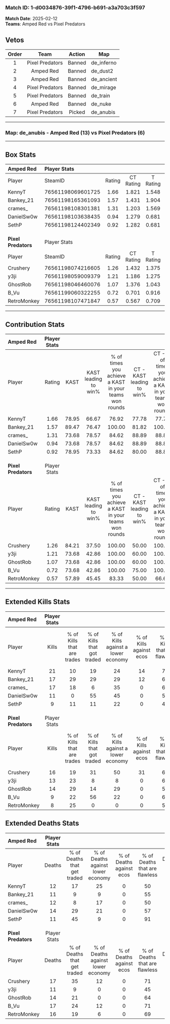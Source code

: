 ### Match ID: 1-d0034876-39f1-4796-b691-a3a703c3f597  
**Match Date**: 2025-02-12  
**Teams**: Amped Red vs Pixel Predators  

## Vetos  

| Order | Team | Action | Map |
| :---: | :--: | :----: | --- |
| 1 | Pixel Predators | Banned | de_inferno |
| 2 | Amped Red | Banned | de_dust2 |
| 3 | Amped Red | Banned | de_ancient |
| 4 | Pixel Predators | Banned | de_mirage |
| 5 | Pixel Predators | Banned | de_train |
| 6 | Amped Red | Banned | de_nuke |
| 7 | Pixel Predators | Picked | de_anubis |

---  

### **Map**: de_anubis - Amped Red (13) vs Pixel Predators (6)  
---  

## Box Stats  

| **Amped Red**       | Player Stats      |        |           |          |       |       |       |         |        |      |     |
| :- | :- | :-: | :-: | :-: | :-: | :-: | :-: | :-: | :-: | :-: | :-: |
| Player              | SteamID           | Rating | CT Rating | T Rating | KAST  |  ADR  | Kills | Assists | Deaths | K/D  | HS% |
| KennyT              | 76561198069601725 |  1.66  |   1.821   |  1.548   | 78.95 | 114.3 |  21   |    8    |   12   | 1.75 | 28  |
| Bankey_21           | 76561198165361093 |  1.57  |   1.431   |  1.904   | 89.47 | 113.0 |  17   |    6    |   11   | 1.55 | 47  |
| crames_             | 76561198108301381 |  1.31  |   1.203   |  1.569   | 73.68 | 77.5  |  17   |    4    |   12   | 1.42 | 41  |
| DanielSw0w          | 76561198103638435 |  0.94  |   1.279   |  0.681   | 73.68 | 64.5  |  11   |    6    |   14   | 0.79 | 27  |
| SethP               | 76561198124402349 |  0.92  |   1.282   |  0.681   | 78.95 | 48.5  |   9   |    5    |   11   | 0.82 | 33  |
|                     |                   |        |           |          |       |       |       |         |        |      |     |
|                     |                   |        |           |          |       |       |       |         |        |      |     |
|                     |                   |        |           |          |       |       |       |         |        |      |     |
| **Pixel Predators** | Player Stats      |        |           |          |       |       |       |         |        |      |     |
| Player              | SteamID           | Rating | CT Rating | T Rating | KAST  |  ADR  | Kills | Assists | Deaths | K/D  | HS% |
| Crushery            | 76561198074216605 |  1.26  |   1.432   |  1.375   | 84.21 | 92.7  |  16   |    6    |   17   | 0.94 | 62  |
| y3ji                | 76561198059009379 |  1.21  |   1.186   |  1.275   | 73.68 | 91.3  |  13   |    7    |   11   | 1.18 | 61  |
| GhostRob            | 76561198046460076 |  1.07  |   1.376   |  1.043   | 73.68 | 66.2  |  14   |    3    |   14   | 1.00 | 35  |
| B_Vu                | 76561199060322255 |  0.72  |   0.701   |  0.916   | 73.68 | 53.7  |   9   |    4    |   17   | 0.53 | 44  |
| RetroMonkey         | 76561198107471847 |  0.57  |   0.567   |  0.709   | 57.89 | 47.5  |   8   |    4    |   16   | 0.50 | 25  |
---  

## Contribution Stats  

| **Amped Red**       | Player Stats |       |                      |                                                        |                           |                                                             |                          |                                                            |
| :- | :-: | :-: | :-: | :-: | :-: | :-: | :-: | :-: |
| Player              |    Rating    | KAST  | KAST leading to win% | % of times you achieve a KAST in your teams won rounds | CT - KAST leading to win% | CT - % of times you achieve a KAST in your teams won rounds | T - KAST leading to win% | T - % of times you achieve a KAST in your teams won rounds |
| KennyT              |     1.66     | 78.95 |        66.67         |                         76.92                          |           77.78           |                            77.78                            |          50.00           |                           75.00                            |
| Bankey_21           |     1.57     | 89.47 |        76.47         |                         100.00                         |           81.82           |                           100.00                            |          66.67           |                           100.00                           |
| crames_             |     1.31     | 73.68 |        78.57         |                         84.62                          |           88.89           |                            88.89                            |          60.00           |                           75.00                            |
| DanielSw0w          |     0.94     | 73.68 |        78.57         |                         84.62                          |           88.89           |                            88.89                            |          60.00           |                           75.00                            |
| SethP               |     0.92     | 78.95 |        73.33         |                         84.62                          |           80.00           |                            88.89                            |          60.00           |                           75.00                            |
|                     |              |       |                      |                                                        |                           |                                                             |                          |                                                            |
|                     |              |       |                      |                                                        |                           |                                                             |                          |                                                            |
|                     |              |       |                      |                                                        |                           |                                                             |                          |                                                            |
| **Pixel Predators** | Player Stats |       |                      |                                                        |                           |                                                             |                          |                                                            |
| Player              |    Rating    | KAST  | KAST leading to win% | % of times you achieve a KAST in your teams won rounds | CT - KAST leading to win% | CT - % of times you achieve a KAST in your teams won rounds | T - KAST leading to win% | T - % of times you achieve a KAST in your teams won rounds |
| Crushery            |     1.26     | 84.21 |        37.50         |                         100.00                         |           50.00           |                           100.00                            |          30.00           |                           100.00                           |
| y3ji                |     1.21     | 73.68 |        42.86         |                         100.00                         |           60.00           |                           100.00                            |          33.33           |                           100.00                           |
| GhostRob            |     1.07     | 73.68 |        42.86         |                         100.00                         |           60.00           |                           100.00                            |          33.33           |                           100.00                           |
| B_Vu                |     0.72     | 73.68 |        42.86         |                         100.00                         |           75.00           |                           100.00                            |          30.00           |                           100.00                           |
| RetroMonkey         |     0.57     | 57.89 |        45.45         |                         83.33                          |           50.00           |                            66.67                            |          42.86           |                           100.00                           |
---  

## Extended Kills Stats  

| **Amped Red**       | Player Stats |                            |                            |                                    |                         |                              |                                 |                                       |                    |           |
| :- | :-: | :-: | :-: | :-: | :-: | :-: | :-: | :-: | :-: | :-: |
| Player              |    Kills     | % of Kills that are trades | % of Kills that got traded | % of Kills against a lower economy | % of Kills against ecos | % of Kills that are flawless | % of Kills that are close duels | % of Kills that are assisted by flash | Pistol Round Kills | AWP Kills |
| KennyT              |      21      |             10             |             19             |                 24                 |           14            |              76              |                0                |                   0                   |         10         |     3     |
| Bankey_21           |      17      |             29             |             29             |                 29                 |           12            |              65              |                6                |                   0                   |         0          |     3     |
| crames_             |      17      |             18             |             6              |                 35                 |            0            |              65              |               18                |                   6                   |         0          |     0     |
| DanielSw0w          |      11      |             0              |             55             |                 45                 |            0            |              55              |                0                |                   0                   |         0          |     0     |
| SethP               |      9       |             11             |             11             |                 22                 |            0            |              44              |               22                |                   0                   |         0          |     0     |
|                     |              |                            |                            |                                    |                         |                              |                                 |                                       |                    |           |
|                     |              |                            |                            |                                    |                         |                              |                                 |                                       |                    |           |
|                     |              |                            |                            |                                    |                         |                              |                                 |                                       |                    |           |
| **Pixel Predators** | Player Stats |                            |                            |                                    |                         |                              |                                 |                                       |                    |           |
| Player              |    Kills     | % of Kills that are trades | % of Kills that got traded | % of Kills against a lower economy | % of Kills against ecos | % of Kills that are flawless | % of Kills that are close duels | % of Kills that are assisted by flash | Pistol Round Kills | AWP Kills |
| Crushery            |      16      |             19             |             31             |                 50                 |           31            |              63              |                6                |                   0                   |         0          |     0     |
| y3ji                |      13      |             23             |             8              |                 8                  |            0            |              69              |                8                |                  15                   |         0          |     5     |
| GhostRob            |      14      |             29             |             14             |                 29                 |            0            |              50              |               14                |                   0                   |         0          |     4     |
| B_Vu                |      9       |             22             |             56             |                 22                 |            0            |              67              |               33                |                   0                   |         0          |     1     |
| RetroMonkey         |      8       |             25             |             0              |                 0                  |            0            |              50              |                0                |                   0                   |         1          |     0     |
## Extended Deaths Stats  

| **Amped Red**       | Player Stats |                             |                                   |                          |                               |                            |                           |               |
| :- | :-: | :-: | :-: | :-: | :-: | :-: | :-: | :-: |
| Player              |    Deaths    | % of Deaths that get traded | % of Deaths against lower economy | % of Deaths against ecos | % of Deaths that are flawless | % of Deaths that are close | % of Deaths while blinded | Deaths to AWP |
| KennyT              |      12      |             17              |                25                 |            0             |              50               |             25             |             0             |       1       |
| Bankey_21           |      11      |              9              |                 9                 |            0             |              55               |             18             |             9             |       0       |
| crames_             |      12      |              8              |                17                 |            0             |              50               |             0              |             8             |       0       |
| DanielSw0w          |      14      |             29              |                21                 |            0             |              57               |             7              |             0             |       0       |
| SethP               |      11      |             45              |                 9                 |            0             |              91               |             9              |             0             |       0       |
|                     |              |                             |                                   |                          |                               |                            |                           |               |
|                     |              |                             |                                   |                          |                               |                            |                           |               |
|                     |              |                             |                                   |                          |                               |                            |                           |               |
| **Pixel Predators** | Player Stats |                             |                                   |                          |                               |                            |                           |               |
| Player              |    Deaths    | % of Deaths that get traded | % of Deaths against lower economy | % of Deaths against ecos | % of Deaths that are flawless | % of Deaths that are close | % of Deaths while blinded | Deaths to AWP |
| Crushery            |      17      |             35              |                12                 |            0             |              71               |             6              |             6             |       0       |
| y3ji                |      11      |              9              |                 0                 |            0             |              45               |             27             |             0             |       4       |
| GhostRob            |      14      |             21              |                 0                 |            0             |              64               |             0              |             0             |       0       |
| B_Vu                |      17      |             24              |                12                 |            0             |              71               |             6              |             0             |       4       |
| RetroMonkey         |      16      |             19              |                 6                 |            0             |              69               |             6              |             0             |       2       |
